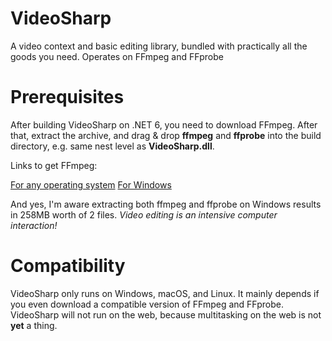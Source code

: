 # VideoSharp
A video context and basic editing library, bundled with practically all the goods you need. Operates on FFmpeg and FFprobe

# Prerequisites
After building VideoSharp on .NET 6, you need to download FFmpeg. After that, extract the archive, and drag & drop **ffmpeg** and **ffprobe** into the build directory, e.g. same nest level as **VideoSharp.dll**.

Links to get FFmpeg:

[For any operating system](https://www.ffmpeg.org/download.html)
[For Windows](https://www.gyan.dev/ffmpeg/builds/ffmpeg-release-full.7z)

And yes, I'm aware extracting both ffmpeg and ffprobe on Windows results in 258MB worth of 2 files. *Video editing is an intensive computer interaction!*

# Compatibility
VideoSharp only runs on Windows, macOS, and Linux. It mainly depends if you even download a compatible version of FFmpeg and FFprobe.
VideoSharp will not run on the web, because multitasking on the web is not **yet** a thing.
